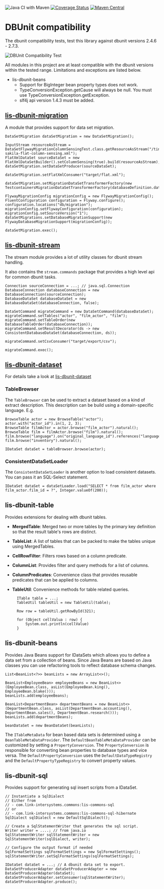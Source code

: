 
![Java CI with Maven](https://github.com/link-intersystems/dbunit-extensions/workflows/Java%20CI%20with%20Maven/badge.svg)
[![Coverage Status](https://coveralls.io/repos/github/link-intersystems/dbunit-extensions/badge.svg?branch=master)](https://coveralls.io/github/link-intersystems/dbunit-extensions?branch=master)
[![Maven Central](https://img.shields.io/maven-central/v/com.link-intersystems.dbunit/lis-dbunit)](https://mvnrepository.com/artifact/com.link-intersystems.dbunit)

# DBUnit compatibility 

The dbunit compatibility tests, test this library against dbunit versions 2.4.6 - 2.7.3.

![DBUnit Compatibility Test](https://github.com/link-intersystems/dbunit-extensions/workflows/DBUnit%20Compatibility%20Tests/badge.svg)

All modules in this project are at least compatible with the dbunit versions within the tested range. 
Limitations and exceptions are listed below.

- lis-dbunit-beans
  - Support for BigInteger bean property types does not work.
  - TypeConversionException.getCause will always be null. You must use TypeConversionException.getException.
  - slf4j api version 1.4.3 must be added.

## [lis-dbunit-migration](lis-dbunit-migration-modules/README.md)

A module that provides support for data set migration.


    DataSetMigration dataSetMigration = new DataSetMigration();
    
    InputStream resourceAsStream = DataSetFlywayMigrationColumnSensingTest.class.getResourceAsStream("/tiny-sakila-flat-column-sensing.xml");
    FlatXmlDataSet sourceDataSet = new FlatXmlDataSetBuilder().setColumnSensing(true).build(resourceAsStream);
    dataSetMigration.setDataSetProducer(sourceDataSet);
    
    dataSetMigration.setFlatXmlConsumer("target/flat.xml");
    
    dataSetMigration.setMigrationDataSetTransformerFactory(new TestcontainersMigrationDataSetTransformerFactory(databaseDefinition.databaseContainerSupport));
    
    FlywayMigrationConfig migrationConfig = new FlywayMigrationConfig();
    FluentConfiguration configuration = Flyway.configure();
    configuration.locations("db/migration");
    migrationConfig.setFlywayConfiguration(configuration);
    migrationConfig.setSourceVersion("1");
    dataSetMigrations.setDatabaseMigrationSupport(new FlywayDatabaseMigrationSupport(migrationConfig));

    dataSetMigration.exec();


## [lis-dbunit-stream](lis-dbunit-stream/README.md)

The stream module provides a lot of utility classes for dbunit stream handling.

It also contains the `stream.commands` package that provides a high level 
api for common dbunit tasks.

    Connection sourceConnection = ...; // java.sql.Connection
    DatabaseConnection databaseConnection = new DatabaseConnection(sourceConnection);
    DatabaseDataSet databaseDataSet = new DatabaseDataSet(databaseConnection, false);
    
    DataSetCommand migrateCommand = new DataSetCommand(databaseDataSet);
    migrateCommand.setTables("actor", "film_actor", "film");
    migrateCommand.setTableOrder(new DatabaseTableOrder(databaseConnection));
    migrateCommand.setResultDecorator(ds -> new ConsistentDatabaseDataSet(databaseConnection, ds));
    
    migrateCommand.setCsvConsumer("target/export/csv");

    migrateCommand.exec();


## [lis-dbunit-dataset](lis-dbunit-dataset/README.md)

For details take a look at [lis-dbunit-dataset](lis-dbunit-dataset/README.md)

### TableBrowser

The `TableBrowser` can be used to extract a dataset based on a kind of extract description.
This description can be build using a domain-specific language. E.g.

    BrowseTable actor = new BrowseTable("actor");
    actor.with("actor_id").in(1, 2, 3);
    BrowseTable filmActor = actor.browse("film_actor").natural();
    BrowseTable film = filmActor.browse("film").natural();
    film.browse("language").on("original_language_id").references("language_id")
    film.browse("inventory").natural();

    IDataSet dataSet = tableBrowser.browse(actor);

### ConsistentDataSetLoader

The `ConsistentDataSetLoader` is another option to load consistent datasets. You can
pass it an SQL-Select statement.

    IDataSet dataSet = dataSetLoader.load("SELECT * from film_actor where film_actor.film_id = ?", Integer.valueOf(200));

## lis-dbunit-table

Provides extensions for dealing with dbunit tables. 

- **MergedTable**: Merged two or more tables by the primary key definition so that the result table's rows are distinct.
- **TableList**: A list of tables that can be packed to make the tables unique using MergedTables.
- **CellRowFilter**: Filters rows based on a column predicate.
- **ColumnList**: Provides filter and query methods for a list of columns.
- **ColumnPredicates**: Convenience class that provides reusable predicates that can be applied to columns.
- **TableUtil**: Convenience methods for table related queries.

        ITable table = ...;
        TableUtil tableUtil = new TableUtil(table);

        Row row = tableUtil.getRowById(321);
    
        for (Object cellValua : row) {
            System.out.println(cellValue)
        }

## lis-dbunit-beans

Provides Java Beans support for IDataSets which allows you to define a data set from a collection of beans. Since
Java Beans are based on Java classes you can use refactoring tools to reflect database schema changes.

    List<BeanList<?>> beanLists = new ArrayList<>();

    BeanList<EmployeeBean> employeeBeans = new BeanList<>(EmployeeBean.class, asList(EmployeeBean.king(), EmployeeBean.blake()));
    beanLists.add(employeeBeans);

    BeanList<DepartmentBean> departmentBeans = new BeanList<>(DepartmentBean.class, asList(DepartmentBean.accounting(), DepartmentBean.sales(), DepartmentBean.research()));
    beanLists.add(departmentBeans);

    beanDataSet = new BeanDataSet(beanLists);

The `ITableMetaData` for bean based data sets is determined using a `BeanTableMetaDataProvider`. The `DefaultBeanTableMetaDataProvider`
can be customized by setting a `PropertyConversion`. The `PropertyConversion` is responsible for converting bean properties to
database types and vice versa. The `DefaultPropertyConversion` uses the `DefaultDataTypeRegistry` and the `DefaultPropertyTypeRegistry`
to convert property values.

## lis-dbunit-sql

Provides support for generating sql insert scripts from a IDataSet.

    // Instantiate a SqlDialect 
    // Either from 
    // - com.link-intersystems.commons:lis-commons-sql 
    // or 
    // - com.link-intersystems.commons:lis-commons-sql-hibernate
    SqlDialect sqlDialect = new DefaultSqlDialect();

    // Create a SqlStatementWriter that generates the sql script.
    Writer writer = ....; // from java.io
    SqlStatementWriter sqlStatementWriter = new SqlStatementWriter(sqlDialect, writer);

    // Configure the output format if needed
    SqlFormatSettings sqlFormatSettings = new SqlFormatSettings();
    sqlStatementWriter.setSqlFormatSettings(sqlFormatSettings);
    
    IDataSet dataSet = ...; // A dbunit data set to export.
    DataSetProducerAdapter dataSetProducerAdapter = new DataSetProducerAdapter(dataSet);
    dataSetProducerAdapter.setConsumer(sqlStatementWriter);
    dataSetProducerAdapter.produce();


